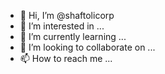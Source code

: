 - 👋 Hi, I’m @shaftolicorp
- 👀 I’m interested in ...
- 🌱 I’m currently learning ...
- 💞️ I’m looking to collaborate on ...
- 📫 How to reach me ...

<!---
shaftolicorp/shaftolicorp is a ✨ special ✨ repository because its `README.md` (this file) appears on your GitHub profile.
You can click the Preview link to take a look at your changes.
--->
